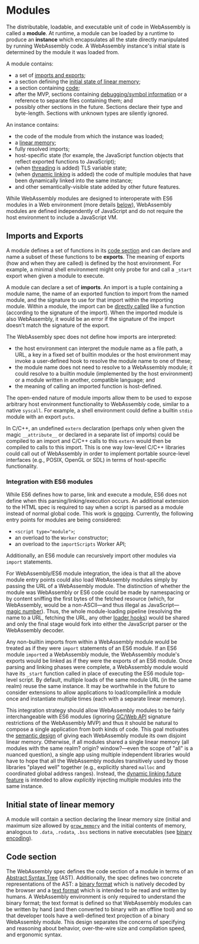# Modules

The distributable, loadable, and executable unit of code in WebAssembly
is called a **module**. At runtime, a module can be loaded by a runtime
to produce an **instance** which encapsulates all the state directly
manipulated by running WebAssembly code. A WebAssembly instance's initial state
is determined by the module it was loaded from.

A module contains:
* a set of [imports and exports](Modules.md#imports-and-exports);
* a section defining the [initial state of linear memory](Modules.md#initial-state-of-linear-memory);
* a section containing [code](Modules.md#code-section);
* after the MVP, sections containing [debugging/symbol information](Tooling.md) or
  a reference to separate files containing them; and
* possibly other sections in the future.
Sections declare their type and byte-length. Sections with unknown types are
silently ignored.

An instance contains:
* the code of the module from which the instance was loaded;
* a [linear memory](AstSemantics.md#linear-memory);
* fully resolved imports;
* host-specific state (for example, the JavaScript function objects that reflect
  exported functions to JavaScript);
* (when [threading](PostMVP.md#threads) is added) TLS variable state;
* (when [dynamic linking](DynamicLinking.md) is added) the code of multiple modules
  that have been dynamically linked into the same instance;
* and other semantically-visible state added by other future features.

While WebAssembly modules are designed to interoperate with ES6 modules
in a Web environment (more details [below](Modules.md#integration-with-es6-modules)),
WebAssembly modules are defined independently of JavaScript and do not require
the host environment to include a JavaScript VM.

## Imports and Exports

A module defines a set of functions in its
[code section](Modules.md#code-section) and can declare and name a subset of
these functions to be **exports**. The meaning of exports (how and when they are
called) is defined by the host environment. For example, a minimal shell
environment might only probe for and call a `_start` export when given a module
to execute.

A module can declare a set of **imports**. An import is a tuple containing a
module name, the name of an exported function to import from the named module,
and the signature to use for that import within the importing module. Within a
module, the import can be [directly called](AstSemantics.md#calls) like a
function (according to the signature of the import). When the imported
module is also WebAssembly, it would be an error if the signature of the import
doesn't match the signature of the export.

The WebAssembly spec does not define how imports are interpreted:
* the host environment can interpret the module name as a file path, a URL,
  a key in a fixed set of builtin modules or the host environment may invoke a
  user-defined hook to resolve the module name to one of these;
* the module name does not need to resolve to a WebAssembly module; it
  could resolve to a builtin module (implemented by the host environment) or a
  module written in another, compatible language; and
* the meaning of calling an imported function is host-defined.

The open-ended nature of module imports allow them to be used to expose
arbitrary host environment functionality to WebAssembly code, similar to a
native `syscall`. For example, a shell environment could define a builtin
`stdio` module with an export `puts`.

In C/C++, an undefined `extern` declaration (perhaps only when given the
magic `__attribute__` or declared in a separate list of imports) could be
compiled to an import and C/C++ calls to this `extern` would then be compiled
to calls to this import. This is one way low-level C/C++ libraries could call
out of WebAssembly in order to implement portable source-level interfaces
(e.g., POSIX, OpenGL or SDL) in terms of host-specific functionality.

### Integration with ES6 modules

While ES6 defines how to parse, link and execute a module, ES6 does not
define when this parsing/linking/execution occurs. An additional extension
to the HTML spec is required to say when a script is parsed as a module instead
of normal global code. This work is [ongoing](https://github.com/whatwg/loader/blob/master/roadmap.md).
Currently, the following entry points for modules are being considered:
* `<script type="module">`;
* an overload to the `Worker` constructor;
* an overload to the `importScripts` Worker API;

Additionally, an ES6 module can recursively import other modules via `import`
statements.

For WebAssembly/ES6 module integration, the idea is that all the above module
entry points could also load WebAssembly modules simply by passing the URL of a
WebAssembly module. The distinction of whether the module was WebAssembly or ES6
code could be made by namespacing or by content sniffing the first bytes of the
fetched resource (which, for WebAssembly, would be a non-ASCII&mdash;and thus
illegal as JavaScript&mdash;[magic number](https://en.wikipedia.org/wiki/Magic_number_%28programming%29)).
Thus, the whole module-loading pipeline (resolving the name to a URL, fetching
the URL, any other [loader hooks](http://whatwg.github.io/loader/)) would be
shared and only the final stage would fork into either the JavaScript parser or
the WebAssembly decoder.

Any non-builtin imports from within a WebAssembly module would be treated as
if they were `import` statements of an ES6 module. If an ES6 module `import`ed
a WebAssembly module, the WebAssembly module's exports would be linked as if
they were the exports of an ES6 module. Once parsing and linking phases
were complete, a WebAssembly module would have its `_start` function called in
place of executing the ES6 module top-level script. By default, multiple 
loads of the same module URL (in the same realm) reuse the same instance. It may
be worthwhile in the future to consider extensions to allow applications to
load/compile/link a module once and instantiate multiple times (each with a
separate linear memory).

This integration strategy should allow WebAssembly modules to be fairly
interchangeable with ES6 modules (ignoring 
[GC/Web API](FutureFeatures.md#gc/dom-integration) signature restrictions of the
WebAssembly MVP) and thus it should be natural to compose a single application
from both kinds of code. This goal motivates the 
[semantic design](AstSemantics.md#linear-memory) of giving each WebAssembly
module its own disjoint linear memory. Otherwise, if all modules shared a single
linear memory (all modules with the same realm? origin? window?&mdash;even the
scope of "all" is a nuanced question), a single app using multiple
independent libraries would have to hope that all the WebAssembly modules
transitively used by those libraries "played well" together (e.g., explicitly
shared `malloc` and coordinated global address ranges). Instead, the
[dynamic linking future feature](DynamicLinking.md) is intended
to allow *explicitly* injecting multiple modules into the same instance.

## Initial state of linear memory

A module will contain a section declaring the linear memory size (initial and
maximum size allowed by [`grow_memory`](AstSemantics.md#resizing) and the
initial contents of memory, analogous to `.data`, `.rodata`, `.bss` sections in
native executables (see [binary encoding](BinaryEncoding.md#global-structure)).

## Code section

The WebAssembly spec defines the code section of a module in terms of an
[Abstract Syntax Tree](AstSemantics.md) (AST). Additionally, the spec defines
two concrete representations of the AST: a [binary format](BinaryEncoding.md)
which is natively decoded by the browser and a [text format](TextFormat.md)
which is intended to be read and written by humans. A WebAssembly environment
is only required to understand the binary format; the text format is defined so
that WebAssembly modules can be written by hand (and then converted to binary
with an offline tool) and so that developer tools have a well-defined text
projection of a binary WebAssembly module. This design separates the concerns
of specifying and reasoning about behavior, over-the-wire size and compilation
speed, and ergonomic syntax.

